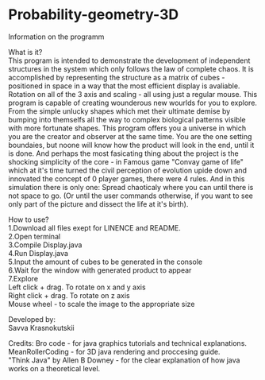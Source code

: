 # Probability-geometry-3D
Information on the programm

What is it?                                                                                                                                               
This program is intended to demonstrate the development of independent structures in the system which only follows the law of complete chaos. It is accomplished by representing the structure as a matrix of cubes - positioned in space in a way that the most efficient display is avaliable. Rotation on all of the 3 axis and scaling - all using just a regular mouse. This program is capable of creating wounderous new wourlds for you to explore. From the simple unlucky shapes which met their ultimate demise by bumping into themselfs all the way to complex biological patterns visible with more fortunate shapes. This program offers you a universe in which you are the creator and observer at the same time. You are the one setting boundaies, but noone will know how the product will look in the end, until it is done. And perhaps the most fasicating thing about the project is the shocking simplicity of the core - in Famous game "Convay game of life" which at it's time turned the civil perception of evolution upide down and innovated the concept of 0 player games, there were 4 rules. And in this simulation there is only one: Spread chaoticaly where you can until there is not space to go. (Or until the user commands otherwise, if you want to see only part of the picture and dissect the life at it's birth).

How to use?                                                                                                                                               
1.Download all files exept for LINENCE and README.                                                                                                               
2.Open terminal                                                                                                                                               
3.Compile Display.java                                                                                                                         
4.Run Display.java                                                                                                                                    
5.Input the amount of cubes to be generated in the console                                                                                                   
6.Wait for the window with generated product to appear                                                                                                   
7.Explore                                                                                                                         
Left click + drag. To rotate on x and y axis                                                                                                              
Right click + drag. To rotate on z axis                                                                                                                         
Mouse wheel - to scale the image to the appropriate size                                                                                        

Developed by:                                                                                                                        
Savva Krasnokutskii                                                                                

Credits:
Bro code - for java graphics tutorials and technical explanations.                                                                                      
MeanRollerCoding - for 3D java rendering and proccesing guide.                                                                                    
"Think Java" by Allen B Downey - for the clear explanation of how java works on a theoretical level.                                                                    
